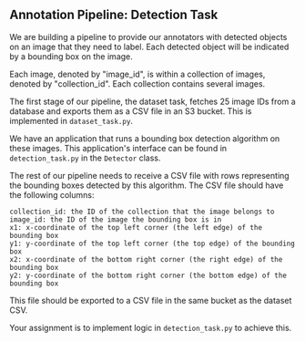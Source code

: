 ## Annotation Pipeline: Detection Task

We are building a pipeline to provide our annotators with detected objects on an image
that they need to label. Each detected object will be indicated by a bounding box on the image.

Each image, denoted by "image_id", is within a collection of images, denoted by "collection_id". 
Each collection contains several images. 

The first stage of our pipeline, the dataset task, fetches 25 image IDs from a database 
and exports them as a CSV file in an S3 bucket. This is implemented in `dataset_task.py`.

We have an application that runs a bounding box detection algorithm on these images.
This application's interface can be found in `detection_task.py` in the `Detector` class.

The rest of our pipeline needs to receive a CSV file with rows representing the bounding
boxes detected by this algorithm. The CSV file should have the following columns:

```
collection_id: the ID of the collection that the image belongs to
image_id: the ID of the image the bounding box is in
x1: x-coordinate of the top left corner (the left edge) of the bounding box
y1: y-coordinate of the top left corner (the top edge) of the bounding box
x2: x-coordinate of the bottom right corner (the right edge) of the bounding box
y2: y-coordinate of the bottom right corner (the bottom edge) of the bounding box
```

This file should be exported to a CSV file in the same bucket as the dataset CSV.

Your assignment is to implement logic in `detection_task.py` to achieve this.
